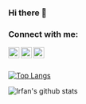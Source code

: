 ### Hi there 👋

<!--
**mirfan899/mirfan899** is a ✨ _special_ ✨ repository because its `README.md` (this file) appears on your GitHub profile.

Here are some ideas to get you started:

- 🔭 I’m currently working on ...
- 🌱 I’m currently learning ...
- 👯 I’m looking to collaborate on ...
- 🤔 I’m looking for help with ...
- 💬 Ask me about ...
- 📫 How to reach me: ...
- 😄 Pronouns: ...
- ⚡ Fun fact: ...
-->

### Connect with me:

[<img align="left" alt="mirfan899 | Twitter" width="22px" src="https://cdn.jsdelivr.net/npm/simple-icons@v3/icons/twitter.svg" />][twitter]
[<img align="left" alt="mirfan899 | LinkedIn" width="22px" src="https://cdn.jsdelivr.net/npm/simple-icons@v3/icons/linkedin.svg" />][linkedin]
[<img align="left" alt="mirfan899 | Instagram" width="22px" src="https://cdn.jsdelivr.net/npm/simple-icons@v3/icons/instagram.svg" />][instagram]

<br />
<br />

[![Top Langs](https://github-readme-stats.vercel.app/api/top-langs/?username=mirfan899)](https://github.com/mirfan899/github-readme-stats)


![Irfan's github stats](https://github-readme-stats.vercel.app/api?username=mirfan899&show_icons=true&theme=dark&count_private=true)

[twitter]: https://twitter.com/mirfan899
[instagram]: https://instagram.com/mirfan899
[linkedin]: https://linkedin.com/in/mirfan899

